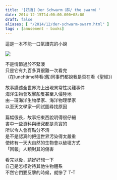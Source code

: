 ```yaml
---
title: '[好讀] Der Schwarm（群/ the swarm）'
date: 2014-12-15T14:00:00.000+08:00
draft: false
aliases: [ "/2014/12/der-schwarm-swarm.html" ]
tags : [amusement - books]
---
```


這是一本不能一口氣讀完的小說  

[![](https://farm6.staticflickr.com/5513/11261516433_c5e1e609ec_z.jpg)](https://farm6.staticflickr.com/5513/11261516433_c5e1e609ec_z.jpg)

不是情節過於不緊湊  
只是它有九百多頁很難一次看完  
（在lunchtime時看(舊)同事們都說我是否在看《聖經》）  
  
故事講述全世界海上出現異常性災難事件  
海洋生物會攻擊船隻甚至入侵陸地  
由一班海洋生物學家、海洋物理學家  
以至天文學家一同試圖尋找原因  
  
篇幅很長，故事把東西說明得很仔細  
書中一些資料與研究都是真實的  
所以令人會有點分不清  
是不是認真的把這世界污染得太嚴重  
使終有一天大自然的生物會以破壞方式  
「回報」人類對其的傷害  
  
看完以後，請好好想一下  
自己是怎樣對待其他生物體系  
不然它們要反擊的時候，就慘了 T-T